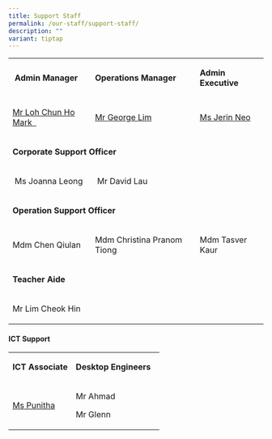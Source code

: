 ```yaml
---
title: Support Staff
permalink: /our-staff/support-staff/
description: ""
variant: tiptap
---
```

<table style="minWidth: 75px">
<colgroup>
<col>
<col>
<col>
</colgroup>
<tbody>
<tr>
<td rowspan="1" colspan="1">
<p>&nbsp;<strong>Admin Manager</strong>
<br>
</p>
</td>
<td rowspan="1" colspan="1">
<p><strong>Operations Manager</strong>
</p>
</td>
<td rowspan="1" colspan="1">
<p><strong>Admin Executive</strong> 
<br>
</p>
</td>
</tr>
<tr>
<td rowspan="1" colspan="1">
<p><a href="mailto:mark_loh@schools.gov.sg" rel="noopener noreferrer nofollow" target="">Mr Loh Chun Ho Mark&nbsp;&nbsp;</a>
<br>
</p>
</td>
<td rowspan="1" colspan="1">
<p><a href="mailto:lim_soon_mong@moe.edu.sg" rel="noopener noreferrer nofollow" target="">Mr George Lim</a>
</p>
</td>
<td rowspan="1" colspan="1">
<p><a href="mailto:neo_li_lee@moe.edu.sg" rel="noopener noreferrer nofollow" target="">Ms Jerin Neo</a>&nbsp;</p>
</td>
</tr>
<tr>
<td rowspan="1" colspan="3">
<p><strong>Corporate Support Officer&nbsp;</strong>
</p>
</td>
</tr>
<tr>
<td rowspan="1" colspan="1">
<p>&nbsp;Ms Joanna Leong&nbsp;</p>
</td>
<td rowspan="1" colspan="1">
<p>&nbsp;Mr David Lau</p>
</td>
<td rowspan="1" colspan="1">
<p></p>
</td>
</tr>
<tr>
<td rowspan="1" colspan="3">
<p><strong>Operation Support Officer</strong>
</p>
</td>
</tr>
<tr>
<td rowspan="1" colspan="1">
<p>Mdm Chen Qiulan&nbsp;&nbsp;</p>
</td>
<td rowspan="1" colspan="1">
<p>Mdm Christina Pranom Tiong&nbsp;&nbsp;</p>
</td>
<td rowspan="1" colspan="1">
<p>Mdm Tasver Kaur</p>
</td>
</tr>
<tr>
<td rowspan="1" colspan="3">
<p><strong>Teacher Aide</strong>
</p>
</td>
</tr>
<tr>
<td rowspan="1" colspan="1">
<p>Mr Lim Cheok Hin</p>
</td>
<td rowspan="1" colspan="1">
<p></p>
</td>
<td rowspan="1" colspan="1">
<p></p>
</td>
</tr>
</tbody>
</table>
<h4><strong>ICT Support</strong></h4>
<table style="minWidth: 50px">
<colgroup>
<col>
<col>
</colgroup>
<tbody>
<tr>
<td rowspan="1" colspan="1">
<p><strong>ICT Associate</strong>
</p>
</td>
<td rowspan="1" colspan="1">
<p><strong>Desktop Engineers</strong>&nbsp;&nbsp;</p>
</td>
</tr>
<tr>
<td rowspan="1" colspan="1">
<p><a href="mailto:soundara_rajan_punitha_selvi@moe.edu.sg" rel="noopener noreferrer nofollow" target="">Ms Punitha</a>
</p>
</td>
<td rowspan="1" colspan="1">
<p>Mr Ahmad</p>
<p>Mr Glenn</p>
</td>
</tr>
</tbody>
</table>
<p></p>